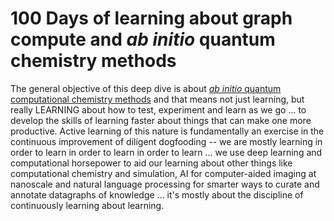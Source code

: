 # 100 Days of learning about graph compute and *ab initio* quantum chemistry methods

The general objective of this deep dive is about [*ab initio* quantum computational chemistry methods](https://en.wikipedia.org/wiki/Ab_initio_quantum_chemistry_methods) and that means not just learning, but really LEARNING about how to test, experiment and learn as we go ... to develop the skills of learning faster about things that can make one more productive. Active learning of this nature is fundamentally an exercise in the continuous improvement of diligent dogfooding -- we are mostly learning in order to learn in order to learn in order to learn ...  we use deep learning and computational horsepower to aid our learning about other things like computational chemistry and simulation, AI for computer-aided imaging at nanoscale and natural language processing for smarter ways to curate and annotate datagraphs of knowledge ... it's mostly about the discipline of continuously learning about learning.
